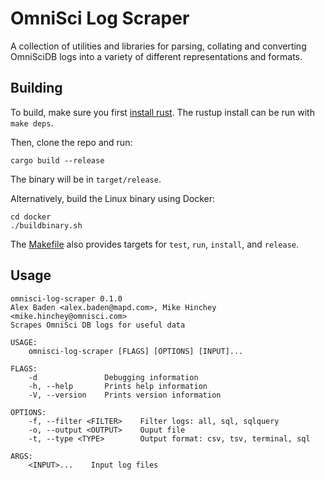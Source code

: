 # OmniSci Log Scraper

A collection of utilities and libraries for parsing, collating and converting
OmniSciDB logs into a variety of different representations and formats.

## Building

To build, make sure you first [install rust](https://www.rust-lang.org/tools/install).
The rustup install can be run with `make deps`.

Then, clone the repo and run:

```
cargo build --release
```

The binary will be in `target/release`. 

Alternatively, build the Linux binary using Docker:
```
cd docker
./buildbinary.sh
```

The [Makefile](Makefile) also provides targets for `test`, `run`, `install`, and `release`.

## Usage

```
omnisci-log-scraper 0.1.0
Alex Baden <alex.baden@mapd.com>, Mike Hinchey <mike.hinchey@omnisci.com>
Scrapes OmniSci DB logs for useful data

USAGE:
    omnisci-log-scraper [FLAGS] [OPTIONS] [INPUT]...

FLAGS:
    -d               Debugging information
    -h, --help       Prints help information
    -V, --version    Prints version information

OPTIONS:
    -f, --filter <FILTER>    Filter logs: all, sql, sqlquery
    -o, --output <OUTPUT>    Ouput file
    -t, --type <TYPE>        Output format: csv, tsv, terminal, sql

ARGS:
    <INPUT>...    Input log files
```

